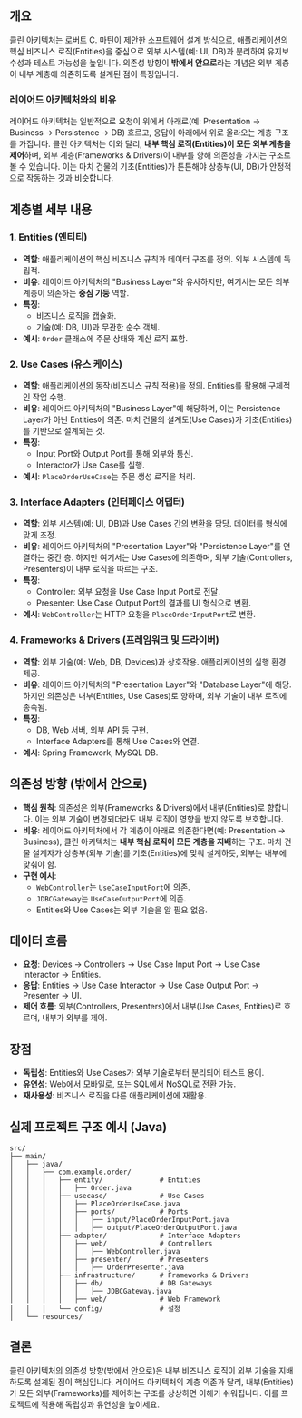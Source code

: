 

## 개요
클린 아키텍처는 로버트 C. 마틴이 제안한 소프트웨어 설계 방식으로, 애플리케이션의 핵심 비즈니스 로직(Entities)을 중심으로 외부 시스템(예: UI, DB)과 분리하여 유지보수성과 테스트 가능성을 높입니다. 의존성 방향이 **밖에서 안으로**라는 개념은 외부 계층이 내부 계층에 의존하도록 설계된 점이 특징입니다.

### 레이어드 아키텍처와의 비유
레이어드 아키텍처는 일반적으로 요청이 위에서 아래로(예: Presentation → Business → Persistence → DB) 흐르고, 응답이 아래에서 위로 올라오는 계층 구조를 가집니다. 클린 아키텍처는 이와 달리, **내부 핵심 로직(Entities)이 모든 외부 계층을 제어**하며, 외부 계층(Frameworks & Drivers)이 내부를 향해 의존성을 가지는 구조로 볼 수 있습니다. 이는 마치 건물의 기초(Entities)가 튼튼해야 상층부(UI, DB)가 안정적으로 작동하는 것과 비슷합니다.

## 계층별 세부 내용

### 1. Entities (엔티티)
- **역할**: 애플리케이션의 핵심 비즈니스 규칙과 데이터 구조를 정의. 외부 시스템에 독립적.
- **비유**: 레이어드 아키텍처의 "Business Layer"와 유사하지만, 여기서는 모든 외부 계층이 의존하는 **중심 기둥** 역할.
- **특징**:
  - 비즈니스 로직을 캡슐화.
  - 기술(예: DB, UI)과 무관한 순수 객체.
- **예시**: `Order` 클래스에 주문 상태와 계산 로직 포함.

### 2. Use Cases (유스 케이스)
- **역할**: 애플리케이션의 동작(비즈니스 규칙 적용)을 정의. Entities를 활용해 구체적인 작업 수행.
- **비유**: 레이어드 아키텍처의 "Business Layer"에 해당하며, 이는 Persistence Layer가 아닌 Entities에 의존. 마치 건물의 설계도(Use Cases)가 기초(Entities)를 기반으로 설계되는 것.
- **특징**:
  - Input Port와 Output Port를 통해 외부와 통신.
  - Interactor가 Use Case를 실행.
- **예시**: `PlaceOrderUseCase`는 주문 생성 로직을 처리.

### 3. Interface Adapters (인터페이스 어댑터)
- **역할**: 외부 시스템(예: UI, DB)과 Use Cases 간의 변환을 담당. 데이터를 형식에 맞게 조정.
- **비유**: 레이어드 아키텍처의 "Presentation Layer"와 "Persistence Layer"를 연결하는 중간 층. 하지만 여기서는 Use Cases에 의존하며, 외부 기술(Controllers, Presenters)이 내부 로직을 따르는 구조.
- **특징**:
  - Controller: 외부 요청을 Use Case Input Port로 전달.
  - Presenter: Use Case Output Port의 결과를 UI 형식으로 변환.
- **예시**: `WebController`는 HTTP 요청을 `PlaceOrderInputPort`로 변환.

### 4. Frameworks & Drivers (프레임워크 및 드라이버)
- **역할**: 외부 기술(예: Web, DB, Devices)과 상호작용. 애플리케이션의 실행 환경 제공.
- **비유**: 레이어드 아키텍처의 "Presentation Layer"와 "Database Layer"에 해당. 하지만 의존성은 내부(Entities, Use Cases)로 향하며, 외부 기술이 내부 로직에 종속됨.
- **특징**:
  - DB, Web 서버, 외부 API 등 구현.
  - Interface Adapters를 통해 Use Cases와 연결.
- **예시**: Spring Framework, MySQL DB.

## 의존성 방향 (밖에서 안으로)
- **핵심 원칙**: 의존성은 외부(Frameworks & Drivers)에서 내부(Entities)로 향합니다. 이는 외부 기술이 변경되더라도 내부 로직이 영향을 받지 않도록 보호합니다.
- **비유**: 레이어드 아키텍처에서 각 계층이 아래로 의존한다면(예: Presentation → Business), 클린 아키텍처는 **내부 핵심 로직이 모든 계층을 지배**하는 구조. 마치 건물 설계자가 상층부(외부 기술)를 기초(Entities)에 맞춰 설계하듯, 외부는 내부에 맞춰야 함.
- **구현 예시**:
  - `WebController`는 `UseCaseInputPort`에 의존.
  - `JDBCGateway`는 `UseCaseOutputPort`에 의존.
  - Entities와 Use Cases는 외부 기술을 알 필요 없음.

## 데이터 흐름
- **요청**: Devices → Controllers → Use Case Input Port → Use Case Interactor → Entities.
- **응답**: Entities → Use Case Interactor → Use Case Output Port → Presenter → UI.
- **제어 흐름**: 외부(Controllers, Presenters)에서 내부(Use Cases, Entities)로 흐르며, 내부가 외부를 제어.

## 장점
- **독립성**: Entities와 Use Cases가 외부 기술로부터 분리되어 테스트 용이.
- **유연성**: Web에서 모바일로, 또는 SQL에서 NoSQL로 전환 가능.
- **재사용성**: 비즈니스 로직을 다른 애플리케이션에 재활용.

## 실제 프로젝트 구조 예시 (Java)
```
src/
├── main/
│   ├── java/
│   │   ├── com.example.order/
│   │   │   ├── entity/              # Entities
│   │   │   │   ├── Order.java
│   │   │   ├── usecase/             # Use Cases
│   │   │   │   ├── PlaceOrderUseCase.java
│   │   │   │   ├── ports/           # Ports
│   │   │   │   │   ├── input/PlaceOrderInputPort.java
│   │   │   │   │   ├── output/PlaceOrderOutputPort.java
│   │   │   ├── adapter/             # Interface Adapters
│   │   │   │   ├── web/             # Controllers
│   │   │   │   │   ├── WebController.java
│   │   │   │   ├── presenter/       # Presenters
│   │   │   │   │   ├── OrderPresenter.java
│   │   │   ├── infrastructure/      # Frameworks & Drivers
│   │   │   │   ├── db/              # DB Gateways
│   │   │   │   │   ├── JDBCGateway.java
│   │   │   │   ├── web/             # Web Framework
│   │   │   └── config/              # 설정
│   └── resources/
```

## 결론
클린 아키텍처의 의존성 방향(밖에서 안으로)은 내부 비즈니스 로직이 외부 기술을 지배하도록 설계된 점이 핵심입니다. 레이어드 아키텍처의 계층 의존과 달리, 내부(Entities)가 모든 외부(Frameworks)를 제어하는 구조를 상상하면 이해가 쉬워집니다. 이를 프로젝트에 적용해 독립성과 유연성을 높이세요.